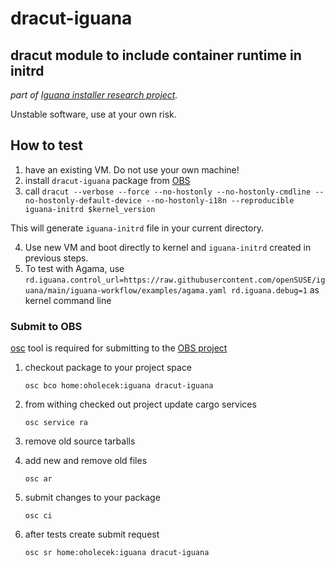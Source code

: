 # dracut-iguana
## dracut module to include container runtime in initrd

_part of [Iguana installer research project](https://github.com/openSUSE/iguana)._

Unstable software, use at your own risk.

## How to test

1) have an existing VM. Do not use your own machine!
2) install `dracut-iguana` package from [OBS](https://build.opensuse.org/package/show/home:oholecek:iguana/dracut-iguana)
3) call `dracut --verbose --force --no-hostonly --no-hostonly-cmdline --no-hostonly-default-device --no-hostonly-i18n --reproducible iguana-initrd $kernel_version`

  This will generate `iguana-initrd` file in your current directory.

4) Use new VM and boot directly to kernel and `iguana-initrd` created in previous steps.
5) To test with Agama, use `rd.iguana.control_url=https://raw.githubusercontent.com/openSUSE/iguana/main/iguana-workflow/examples/agama.yaml rd.iguana.debug=1` as kernel command line

### Submit to OBS

[osc](https://openbuildservice.org/help/manuals/obs-user-guide/art.obs.bg.html#sec.obsbg.req) tool is required for submitting to the [OBS project](https://build.opensuse.org/package/show/home:oholecek/iguana-workflow)

1) checkout package to your project space

    `osc bco home:oholecek:iguana dracut-iguana`

2) from withing checked out project update cargo services

    `osc service ra`

2) remove old source tarballs
3) add new and remove old files

    `osc ar`

4) submit changes to your package

    `osc ci`

5) after tests create submit request

    `osc sr home:oholecek:iguana dracut-iguana`
